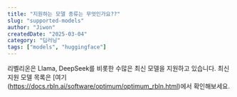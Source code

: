 ```yaml
---
title: "지원하는 모델 종류는 무엇인가요??"
slug: "supported-models"
author: "Jiwon"
createdDate: "2025-03-04"           
category: "딥러닝"                    
tags: ["models", "huggingface"]         
---
```

리벨리온은 Llama, DeepSeek를 비롯한 수많은 최신 모델을 지원하고 있습니다. 최신 지원 모델 목록은 [여기(https://docs.rbln.ai/software/optimum/optimum_rbln.html)에서 확인해보세요.